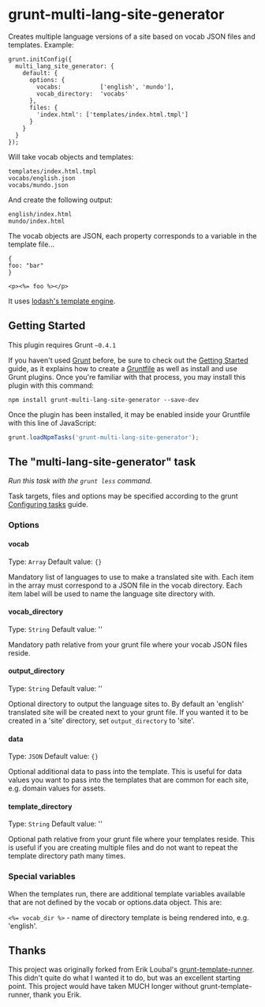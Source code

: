 # grunt-multi-lang-site-generator

Creates multiple language versions of a site based on vocab JSON files and templates.  Example:

```
grunt.initConfig({
  multi_lang_site_generator: {
    default: {
      options: {
        vocabs:           ['english', 'mundo'],
        vocab_directory:  'vocabs'
      },
      files: {
        'index.html': ['templates/index.html.tmpl']
      }
    }
  }
});
```

Will take vocab objects and templates:

```
templates/index.html.tmpl
vocabs/english.json
vocabs/mundo.json
```

And create the following output:

```
english/index.html
mundo/index.html
```

The vocab objects are JSON, each property corresponds to a variable in the template file...

```
{
foo: "bar"
}
```

```
<p><%= foo %></p>
```

It uses [lodash's template engine](http://lodash.com/docs#template).

## Getting Started
This plugin requires Grunt `~0.4.1`

If you haven't used [Grunt](http://gruntjs.com/) before, be sure to check out the [Getting Started](http://gruntjs.com/getting-started) guide, as it explains how to create a [Gruntfile](http://gruntjs.com/sample-gruntfile) as well as install and use Grunt plugins. Once you're familiar with that process, you may install this plugin with this command:

```shell
npm install grunt-multi-lang-site-generator --save-dev
```

Once the plugin has been installed, it may be enabled inside your Gruntfile with this line of JavaScript:

```js
grunt.loadNpmTasks('grunt-multi-lang-site-generator');
```

## The "multi-lang-site-generator" task
_Run this task with the `grunt less` command._

Task targets, files and options may be specified according to the grunt [Configuring tasks](http://gruntjs.com/configuring-tasks) guide.

### Options

#### vocab
Type: `Array`
Default value: `{}`

Mandatory list of languages to use to make a translated site with.  Each item in the array must correspond to a JSON file in the vocab directory.  Each item label will be used to name the language site directory with.

#### vocab_directory
Type: `String`
Default value: ''

Mandatory path relative from your grunt file where your vocab JSON files reside. 

#### output_directory
Type: `String`
Default value: ''

Optional directory to output the language sites to.  By default an 'english' translated site will be created next to your grunt file.  If you wanted it to be created in a 'site' directory, set `output_directory` to 'site'.

#### data
Type: `JSON`
Default value: `{}`

Optional additional data to pass into the template.  This is useful for data values you want to pass into the templates that are common for each site, e.g. domain values for assets.

#### template_directory
Type: `String`
Default value: ''

Optional path relative from your grunt file where your templates reside.  This is useful if you are creating multiple files and do not want to repeat the template directory path many times.


### Special variables

When the templates run, there are additional template variables available that are not defined by the vocab or options.data object.  This are:

`<%= vocab_dir %>` - name of directory template is being rendered into, e.g. 'english'.

## Thanks

This project was originally forked from Erik Loubal's [grunt-template-runner](https://github.com/ErikLoubal/grunt-template-runner).  This didn't quite do what I wanted it to do, but was an excellent starting point.  This project would have taken MUCH longer without grunt-template-runner, thank you Erik.
